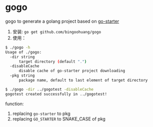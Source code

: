 # gogo

gogo to generate a golang project based on [go-starter](https://github.com/bingoohuang/go-starter)


1. 安装: `go get github.com/bingoohuang/gogo`
1. 使用：

  ```bash
  $ ./gogo -h
  Usage of ./gogo:
    -dir string
        target directory (default ".")
    -disableCache
        disable cache of go-starter project downloading
    -pkg string
        package name, default to last element of target directory

  $ ./gogo -dir ../gogotest -disableCache
  gogotest created successfully in ../gogotest!

```


function:

1. replacing `go-starter` to pkg
1. replacing `GO_STARTER` to SNAKE_CASE of pkg
